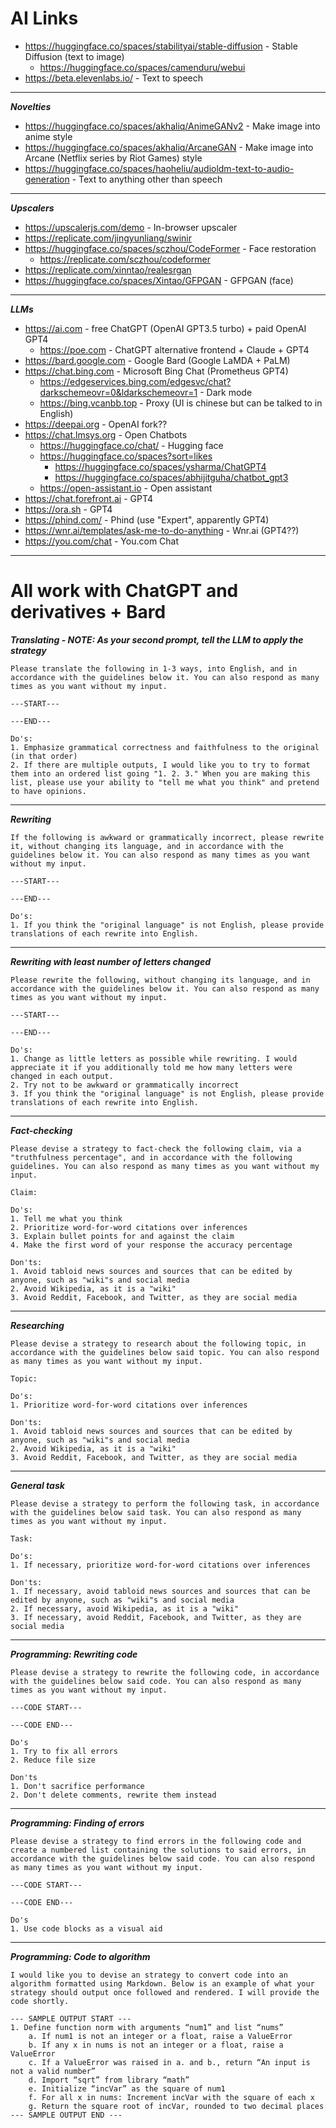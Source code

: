 # AI Links

- https://huggingface.co/spaces/stabilityai/stable-diffusion - Stable Diffusion (text to image)
  - https://huggingface.co/spaces/camenduru/webui
- https://beta.elevenlabs.io/ - Text to speech

---

**_Novelties_**

- https://huggingface.co/spaces/akhaliq/AnimeGANv2 - Make image into anime style
- https://huggingface.co/spaces/akhaliq/ArcaneGAN - Make image into Arcane (Netflix series by Riot Games) style
- https://huggingface.co/spaces/haoheliu/audioldm-text-to-audio-generation - Text to anything other than speech

---

**_Upscalers_**

- https://upscalerjs.com/demo - In-browser upscaler
- https://replicate.com/jingyunliang/swinir
- https://huggingface.co/spaces/sczhou/CodeFormer - Face restoration
  - https://replicate.com/sczhou/codeformer
- https://replicate.com/xinntao/realesrgan
- https://huggingface.co/spaces/Xintao/GFPGAN - GFPGAN (face)

---

**_LLMs_**

- https://ai.com - free ChatGPT (OpenAI GPT3.5 turbo) + paid OpenAI GPT4
  - https://poe.com - ChatGPT alternative frontend + Claude + GPT4
- https://bard.google.com - Google Bard (Google LaMDA + PaLM)
- https://chat.bing.com - Microsoft Bing Chat (Prometheus GPT4)
  - https://edgeservices.bing.com/edgesvc/chat?darkschemeovr=0&ldarkschemeovr=1 - Dark mode
  - https://bing.vcanbb.top - Proxy (UI is chinese but can be talked to in English)
- https://deepai.org - OpenAI fork??
- https://chat.lmsys.org - Open Chatbots
  - https://huggingface.co/chat/ - Hugging face
  - https://huggingface.co/spaces?sort=likes
    - https://huggingface.co/spaces/ysharma/ChatGPT4
    - https://huggingface.co/spaces/abhijitguha/chatbot_gpt3
  - https://open-assistant.io - Open assistant
- https://chat.forefront.ai - GPT4
- https://ora.sh - GPT4
- https://phind.com/ - Phind (use "Expert", apparently GPT4)
- https://wnr.ai/templates/ask-me-to-do-anything - Wnr.ai (GPT4??)
- https://you.com/chat - You.com Chat

---

# All work with ChatGPT and derivatives + Bard

**_Translating - NOTE: As your second prompt, tell the LLM to apply the strategy_**

```
Please translate the following in 1-3 ways, into English, and in accordance with the guidelines below it. You can also respond as many times as you want without my input.

---START---

---END---

Do's:
1. Emphasize grammatical correctness and faithfulness to the original (in that order)
2. If there are multiple outputs, I would like you to try to format them into an ordered list going "1. 2. 3." When you are making this list, please use your ability to "tell me what you think" and pretend to have opinions.
```

---

**_Rewriting_**

```
If the following is awkward or grammatically incorrect, please rewrite it, without changing its language, and in accordance with the guidelines below it. You can also respond as many times as you want without my input.

---START---

---END---

Do's:
1. If you think the "original language" is not English, please provide translations of each rewrite into English.
```

---

**_Rewriting with least number of letters changed_**

```
Please rewrite the following, without changing its language, and in accordance with the guidelines below it. You can also respond as many times as you want without my input.

---START---

---END---

Do's:
1. Change as little letters as possible while rewriting. I would appreciate it if you additionally told me how many letters were changed in each output.
2. Try not to be awkward or grammatically incorrect
3. If you think the "original language" is not English, please provide translations of each rewrite into English.
```

---

**_Fact-checking_**

```
Please devise a strategy to fact-check the following claim, via a "truthfulness percentage", and in accordance with the following guidelines. You can also respond as many times as you want without my input.

Claim:

Do's:
1. Tell me what you think
2. Prioritize word-for-word citations over inferences
3. Explain bullet points for and against the claim
4. Make the first word of your response the accuracy percentage

Don'ts:
1. Avoid tabloid news sources and sources that can be edited by anyone, such as "wiki"s and social media
2. Avoid Wikipedia, as it is a "wiki"
3. Avoid Reddit, Facebook, and Twitter, as they are social media
```

---

**_Researching_**

```
Please devise a strategy to research about the following topic, in accordance with the guidelines below said topic. You can also respond as many times as you want without my input.

Topic:

Do's:
1. Prioritize word-for-word citations over inferences

Don'ts:
1. Avoid tabloid news sources and sources that can be edited by anyone, such as "wiki"s and social media
2. Avoid Wikipedia, as it is a "wiki"
3. Avoid Reddit, Facebook, and Twitter, as they are social media
```

---

**_General task_**

```
Please devise a strategy to perform the following task, in accordance with the guidelines below said task. You can also respond as many times as you want without my input.

Task: 

Do's:
1. If necessary, prioritize word-for-word citations over inferences

Don'ts:
1. If necessary, avoid tabloid news sources and sources that can be edited by anyone, such as "wiki"s and social media
2. If necessary, avoid Wikipedia, as it is a "wiki"
3. If necessary, avoid Reddit, Facebook, and Twitter, as they are social media
```

---

**_Programming: Rewriting code_**

```
Please devise a strategy to rewrite the following code, in accordance with the guidelines below said code. You can also respond as many times as you want without my input.

---CODE START---

---CODE END---

Do's
1. Try to fix all errors
2. Reduce file size

Don'ts
1. Don't sacrifice performance
2. Don't delete comments, rewrite them instead
```

---

**_Programming: Finding of errors_**

```
Please devise a strategy to find errors in the following code and create a numbered list containing the solutions to said errors, in accordance with the guidelines below said code. You can also respond as many times as you want without my input.

---CODE START---

---CODE END---

Do's
1. Use code blocks as a visual aid
```

---

**_Programming: Code to algorithm_**

```
I would like you to devise an strategy to convert code into an algorithm formatted using Markdown. Below is an example of what your strategy should output once followed and rendered. I will provide the code shortly.

--- SAMPLE OUTPUT START ---
1. Define function norm with arguments “num1” and list “nums”
    a. If num1 is not an integer or a float, raise a ValueError
    b. If any x in nums is not an integer or a float, raise a ValueError
    c. If a ValueError was raised in a. and b., return “An input is not a valid number”
    d. Import “sqrt” from library “math”
    e. Initialize “incVar” as the square of num1
    f. For all x in nums: Increment incVar with the square of each x
    g. Return the square root of incVar, rounded to two decimal places
--- SAMPLE OUTPUT END ---
```
